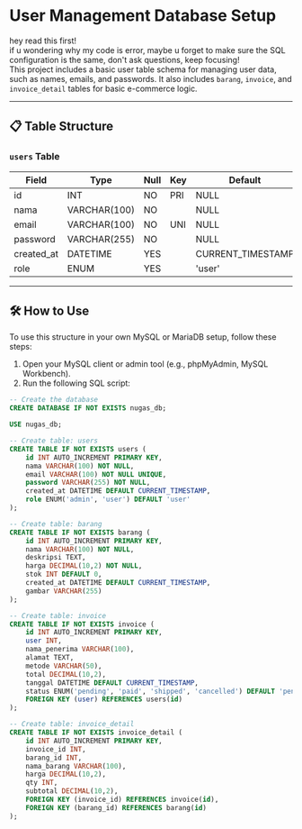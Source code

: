 # User Management Database Setup

hey read this first!  
if u wondering why my code is error, maybe u forget to make sure the SQL configuration is the same, don't ask questions, keep focusing!  
This project includes a basic user table schema for managing user data, such as names, emails, and passwords. It also includes `barang`, `invoice`, and `invoice_detail` tables for basic e-commerce logic.

---

## 📋 Table Structure

### `users` Table

| Field    | Type         | Null | Key | Default           | Extra          |
|----------|--------------|------|-----|-------------------|----------------|
| id       | INT          | NO   | PRI | NULL              | auto_increment |
| nama     | VARCHAR(100) | NO   |     | NULL              |                |
| email    | VARCHAR(100) | NO   | UNI | NULL              |                |
| password | VARCHAR(255) | NO   |     | NULL              |                |
| created_at | DATETIME   | YES  |     | CURRENT_TIMESTAMP |                |
| role     | ENUM         | YES  |     | 'user'            |                |

---

## 🛠️ How to Use

To use this structure in your own MySQL or MariaDB setup, follow these steps:

1. Open your MySQL client or admin tool (e.g., phpMyAdmin, MySQL Workbench).
2. Run the following SQL script:

```sql
-- Create the database
CREATE DATABASE IF NOT EXISTS nugas_db;

USE nugas_db;

-- Create table: users
CREATE TABLE IF NOT EXISTS users (
    id INT AUTO_INCREMENT PRIMARY KEY,
    nama VARCHAR(100) NOT NULL,
    email VARCHAR(100) NOT NULL UNIQUE,
    password VARCHAR(255) NOT NULL,
    created_at DATETIME DEFAULT CURRENT_TIMESTAMP,
    role ENUM('admin', 'user') DEFAULT 'user'
);

-- Create table: barang
CREATE TABLE IF NOT EXISTS barang (
    id INT AUTO_INCREMENT PRIMARY KEY,
    nama VARCHAR(100) NOT NULL,
    deskripsi TEXT,
    harga DECIMAL(10,2) NOT NULL,
    stok INT DEFAULT 0,
    created_at DATETIME DEFAULT CURRENT_TIMESTAMP,
    gambar VARCHAR(255)
);

-- Create table: invoice
CREATE TABLE IF NOT EXISTS invoice (
    id INT AUTO_INCREMENT PRIMARY KEY,
    user INT,
    nama_penerima VARCHAR(100),
    alamat TEXT,
    metode VARCHAR(50),
    total DECIMAL(10,2),
    tanggal DATETIME DEFAULT CURRENT_TIMESTAMP,
    status ENUM('pending', 'paid', 'shipped', 'cancelled') DEFAULT 'pending',
    FOREIGN KEY (user) REFERENCES users(id)
);

-- Create table: invoice_detail
CREATE TABLE IF NOT EXISTS invoice_detail (
    id INT AUTO_INCREMENT PRIMARY KEY,
    invoice_id INT,
    barang_id INT,
    nama_barang VARCHAR(100),
    harga DECIMAL(10,2),
    qty INT,
    subtotal DECIMAL(10,2),
    FOREIGN KEY (invoice_id) REFERENCES invoice(id),
    FOREIGN KEY (barang_id) REFERENCES barang(id)
);
